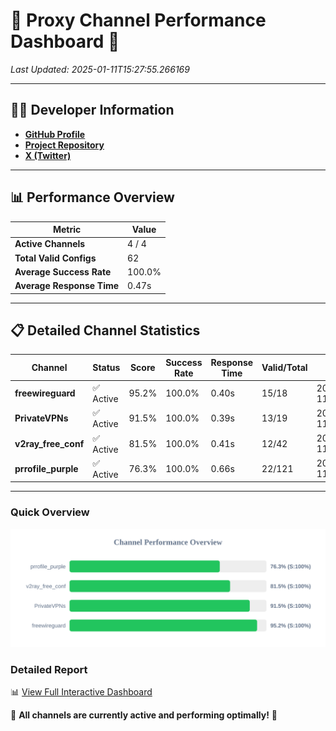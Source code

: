 # 🌟 Proxy Channel Performance Dashboard 🌟

_Last Updated: 2025-01-11T15:27:55.266169_

---

## 👩‍💻 Developer Information

- **[GitHub Profile](https://github.com/4n0nymou3)**  
- **[Project Repository](https://github.com/4n0nymou3/multi-proxy-config-fetcher)**  
- **[X (Twitter)](https://x.com/4n0nymou3)**  

---

## 📊 Performance Overview

| Metric                | Value       |
|-----------------------|-------------|
| **Active Channels**   | 4 / 4       |
| **Total Valid Configs** | 62          |
| **Average Success Rate** | 100.0%      |
| **Average Response Time** | 0.47s       |

---

## 📋 Detailed Channel Statistics

| Channel          | Status     | Score  | Success Rate | Response Time | Valid/Total | Last Success               |
|------------------|------------|--------|--------------|---------------|-------------|----------------------------|
| **freewireguard**  | ✅ Active  | 95.2%  | 100.0% | 0.40s         | 15/18       | 2025-01-11T15:27:55.264300 |
| **PrivateVPNs**  | ✅ Active  | 91.5%  | 100.0% | 0.39s         | 13/19       | 2025-01-11T15:27:54.839543 |
| **v2ray_free_conf**  | ✅ Active  | 81.5%  | 100.0% | 0.41s         | 12/42       | 2025-01-11T15:27:54.411631 |
| **prrofile_purple**  | ✅ Active  | 76.3%  | 100.0% | 0.66s         | 22/121       | 2025-01-11T15:27:53.943295 |

---

### Quick Overview
<div align="center">
  <a href="https://raw.githubusercontent.com/nullluser/NullRepo/refs/heads/main/assets/channel_stats_chart.svg">
    <img src="https://raw.githubusercontent.com/nullluser/NullRepo/refs/heads/main/assets/channel_stats_chart.svg" alt="Source Performance Statistics" width="800">
  </a>
</div>

### Detailed Report
📊 [View Full Interactive Dashboard](https://htmlpreview.github.io/?https://github.com/nullluser/NullRepo/blob/main/assets/performance_report.html)

🎉 **All channels are currently active and performing optimally!** 🎉
